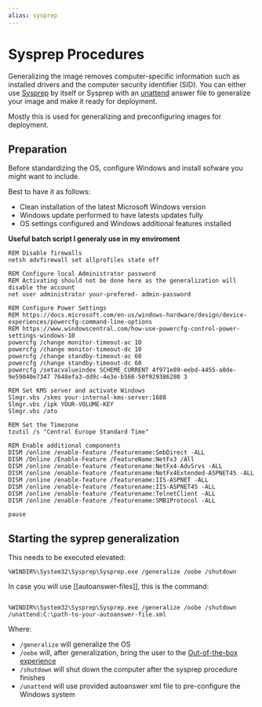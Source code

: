 ```yaml
---
alias: sysprep
---
```


# Sysprep Procedures

Generalizing the image removes computer-specific information such as installed drivers and the computer security identifier (SID). You can either use [Sysprep](https://learn.microsoft.com/en-us/windows-hardware/manufacture/desktop/sysprep--system-preparation--overview?view=windows-11) by itself or Sysprep with an [unattend](https://learn.microsoft.com/en-us/windows-hardware/customize/desktop/unattend/) answer file to generalize your image and make it ready for deployment.

Mostly this is used for generalizing and preconfiguring images for deployment.

## Preparation

Before standardizing the OS, configure Windows and install sofware you might want to include.

Best to have it as follows:
- Clean installation of the latest Microsoft Windows version
- Windows update performed to have latests updates fully
- OS settings configured and Windows additional features installed

**Useful batch script I generaly use in my enviroment**

```batch
REM Disable firewalls
netsh advfirewall set allprofiles state off

REM Configure local Administrator password
REM Activating should not be done here as the generalization will disable the account
net user administrator your-prefered- admin-password

REM Configure Power Settings
REM https://docs.microsoft.com/en-us/windows-hardware/design/device-experiences/powercfg-command-line-options
REM https://www.windowscentral.com/how-use-powercfg-control-power-settings-windows-10
powercfg /change monitor-timeout-ac 10
powercfg /change monitor-timeout-dc 10
powercfg /change standby-timeout-ac 60
powercfg /change standby-timeout-dc 60
powercfg /setacvalueindex SCHEME_CURRENT 4f971e89-eebd-4455-a8de-9e59040e7347 7648efa3-dd9c-4e3e-b566-50f929386280 3

REM Set KMS server and activate Windows
Slmgr.vbs /skms your-internal-kms-server:1688
Slmgr.vbs /ipk YOUR-VOLUME-KEY
Slmgr.vbs /ato

REM Set the Timezone
tzutil /s "Central Europe Standard Time"

REM Enable additional components
DISM /online /enable-feature /featurename:SmbDirect -ALL
DISM /Online /Enable-Feature /FeatureName:NetFx3 /All 
DISM /online /enable-feature /featurename:NetFx4-AdvSrvs -ALL
DISM /online /enable-feature /featurename:NetFx4Extended-ASPNET45 -ALL
DISM /online /enable-feature /featurename:IIS-ASPNET -ALL
DISM /online /enable-feature /featurename:IIS-ASPNET45 -ALL
DISM /online /enable-feature /featurename:TelnetClient -ALL
DISM /online /enable-feature /featurename:SMB1Protocol -ALL

pause
```


## Starting the syprep generalization

This needs to be executed elevated:

```batch
%WINDIR%\System32\Sysprep\Sysprep.exe /generalize /oobe /shutdown
```

In case you will use [[autoanswer-files]], this is the command:

```batch

%WINDIR%\System32\Sysprep\Sysprep.exe /generalize /oobe /shutdown /unattend:C:\path-to-your-autoanswer-file.xml

```

Where:
* `/generalize` will generalize the OS
* `/oobe` will, after generalization, bring the user to the [Out-of-the-box experience](https://learn.microsoft.com/en-us/windows-hardware/customize/desktop/customize-oobe) 
* `/shutdown` will shut down the computer after the sysprep procedure finishes
* `/unattend` will use provided autoanswer xml file to pre-configure the Windows system

